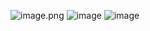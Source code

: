 ![image.png](https://i.postimg.cc/kgN1Sq19/screencapture-localhost-kuliah-pwl-uas-pwl-2023-12-09-08-42-19.png)
![image](https://i.postimg.cc/FFqB5Pkt/screencapture-localhost-kuliah-pwl-uas-pwl-form-belanja-php-2023-12-09-08-42-42.png)
![image](https://i.postimg.cc/d3zH21cQ/screencapture-localhost-kuliah-pwl-uas-pwl-riwayat-belanja-php-2023-12-09-08-42-59.png)
